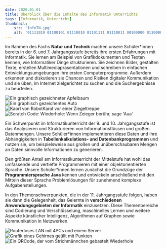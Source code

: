 ```yaml
---
date: 2020.01.01
title: Überblick über die Inhalte des Informatik Unterrichts
tags: [Informatik, Unterricht]
thumbnail: 
    src: 'InfoTN.jpg'
    alt: '01111010 01100101 01110010 01101111 01110011 00100000 01100001 01101110 01100100 00100000 01101111 01101110 01100101 01110011'
---
```


Im Rahmen des Fachs __Natur und Technik__ machen unsere Schüler*innen bereits in der 6. und 7. Jahrgangsstufe bereits ihre ersten Erfahrungen mit Informatik. Sie lernen am Beispiel von Grafikdokumenten und Texten kennen, wie Informatiker Dinge strukturieren. Sie zeichnen Bilder, gestalten Texte, erstellen Multimediapräsentationen und schreiben in einfachen Entwicklungsumgebungen ihre ersten Computerprogramme. Außerdem erkennen und diskutieren sie Chancen und Risiken digitaler Kommunikation und sie üben, im Internet zielgerichtet zu suchen und die Suchergebnisse zu beurteilen.

<img src="/images/Apfelbaum.jpg" alt="Ein graphisch gezeichneter Apfelbaum">
<img src="/images/autoEos.png" alt="Ein graphisch gezeichentes Auto">
<img src="/images/karolMitZiegeln.jpg" alt="Kaorl von RobotKarol vor einer Ziegeltreppe">
<img src="/images/scratch.jpg" alt="Scratch Code: Wiederhole: Wenn Zeieger berühr, sage 'Aua'">

Ein Schwerpunkt im Informatikunterricht der 9. und 10. Jahrgangsstufe ist das Analysieren und Strukturieren von Informationsflüssen und großen Datenmengen. Unsere Schüler*innen implementieren diese Daten und ihre Abhängigkeiten in __Tabellenkalkulations- und Datenbankprogrammen__ und nutzen sie, um beispielsweise aus großen und unüberschaubaren Mengen an Daten sinnvolle Informationen zu generieren.

Den größten Anteil am Informatikunterricht der Mittelstufe hat wohl das umfassende und vertiefte Programmieren mit einer objektorientierten Sprache. Unsere Schüler*innen lernen zunächst die Grundzüge der __Programmiersprache Java__ kennen und entwickeln anschließend mit den Mitteln dieser Sprache Problemlösungen für zunehmend komplexe Aufgabenstellungen.

In den Themenschwerpunkten, die in der 11. Jahrgangsstufe folgen, haben sie dann die Gelegenheit, das Gelernte in __verschiedenen Anwendungsgebieten der Informatik__ einzusetzen. Diese Themenbereiche sind Codierung und Verschlüsselung, maschinelles Lernen und weitere Aspekte künstlicher Intelligenz, Algorithmen auf Graphen sowie Kommunikation in Netzwerken.

<img src="/images/NetworkingGraphic.png" alt="Routerloses LAN mit 4PCs und einem Server">
<img src="/images/AIGraphic.png" alt="Grafik eines Gehirnes geüllt mit Punkten">
<img src="/images/QRCodeInfo.jpg" alt="Ein QRCode, der vom Strichmännchen gebastelt Wiederhole">